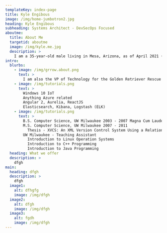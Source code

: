 ```yaml
---
templateKey: index-page
title: Kyle Engibous
image: /img/home-jumbotron2.jpg
heading: Kyle Engibous
subheading: Systems Architect - DevSecOps Focused
aboutme:
  title: About Me
  targetid: aboutme
  image: /img/kyle.me.jpg
  description: >
    I am a 35-year-old male living in Mesa, Arizona, as of April 2021 (from Waukesha, WI) - with a passion for all things computer-related. I have been amazed with computers and technology since I was a little kid, and nothing about that has changed. Currently I am a System Architect - focusing on Kubernetes based solutions and helping teams adopt DevSecOps practices
intro:
  blurbs:
    - image: /img/grrow.about.png
      text: >
        I am also the VP of Technology for the Golden Retriever Rescue of Wisconsin (GRRoW). I manage their website (hosted by Squarespace), google drive, facebook page and any other technology related things for the organization.
    - image: /img/tutorials.png
      text: >
        Windows 10 IoT      
        Anything Azure related
        Angular 2, Aurelia, ReactJS
        Elasticsearch, Kibana, Logstash (ELK)
    - image: /img/tutorials.png
      text: >
        B.S. Computer Science, UW Milwaukee 2003 - 2007 Magna Cum Laude
        M.S. Computer Science, UW Milwaukee 2007 - 2011
          Thesis - XVCS: An XML Version Control System Using a Relational Database
        UW Milwaukee - Teaching Assistant
          Introduction to Linux Operation Systems
          Introduction to C++ Programming
          Introduction to Java Programming
  heading: What we offer
  description: >
    dfgh
main:
  heading: dfgh
  description: >
    dfgh
  image1:
    alt: dfhgfg
    image: /img/dfgh
  image2:
    alt: dfgh
    image: /img/dfgh
  image3:
    alt: fgdh
    image: /img/dfgh
---
```

